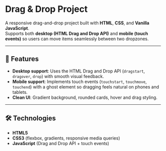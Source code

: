 # Drag & Drop Project

A responsive drag-and-drop project built with **HTML**, **CSS**, and **Vanilla JavaScript**.  
Supports both **desktop (HTML Drag and Drop API)** and **mobile (touch events)** so users can move items seamlessly between two dropzones.

---

## 🚀 Features
- **Desktop support**: Uses the HTML Drag and Drop API (`dragstart`, `dragover`, `drop`) with smooth visual feedback.
- **Mobile support**: Implements touch events (`touchstart`, `touchmove`, `touchend`) with a ghost element so dragging feels natural on phones and tablets.
- **Clean UI**: Gradient background, rounded cards, hover and drag styling.

---

## 🛠️ Technologies
- **HTML5**
- **CSS3** (flexbox, gradients, responsive media queries)
- **JavaScript** (Drag and Drop API + touch events)

